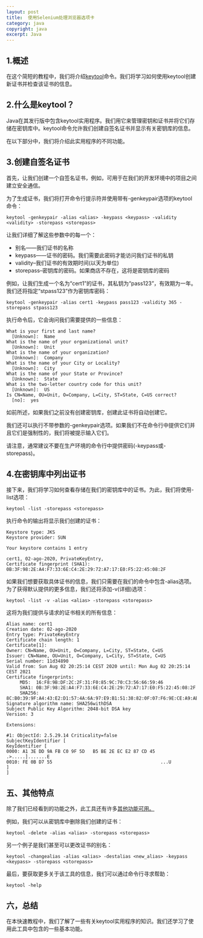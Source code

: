 ```yaml
---
layout: post
title:  使用Selenium处理浏览器选项卡
category: java
copyright: java
excerpt: Java
---
```


## 1.概述

在这个简短的教程中，我们将介绍[keytool](https://docs.oracle.com/en/java/javase/11/tools/keytool.html)命令。我们将学习如何使用keytool创建新证书并检查该证书的信息。

## 2.什么是keytool？

Java在其发行版中包含keytool实用程序。我们用它来管理密钥和证书并将它们存储在密钥库中。keytool命令允许我们创建自签名证书并显示有关密钥库的信息。

在以下部分中，我们将介绍此实用程序的不同功能。

## 3.创建自签名证书

首先，让我们创建一个自签名证书，例如，可用于在我们的开发环境中的项目之间建立安全通信。

为了生成证书，我们将打开命令行提示符并使用带有-genkeypair选项的keytool命令：

```shell
keytool -genkeypair -alias <alias> -keypass <keypass> -validity <validity> -storepass <storepass>
```

让我们详细了解这些参数中的每一个：

-   别名——我们证书的名称
-   keypass——证书的密码。我们需要此密码才能访问我们证书的私钥
-   validity–我们证书的有效期时间(以天为单位)
-   storepass–密钥库的密码。如果商店不存在，这将是密钥库的密码

例如，让我们生成一个名为“cert1”的证书，其私钥为“pass123”，有效期为一年。我们还将指定“stpass123”作为密钥库密码：

```shell
keytool -genkeypair -alias cert1 -keypass pass123 -validity 365 -storepass stpass123
```

执行命令后，它会询问我们需要提供的一些信息：

```shell
What is your first and last name?
  [Unknown]:  Name
What is the name of your organizational unit?
  [Unknown]:  Unit
What is the name of your organization?
  [Unknown]:  Company
What is the name of your City or Locality?
  [Unknown]:  City
What is the name of your State or Province?
  [Unknown]:  State
What is the two-letter country code for this unit?
  [Unknown]:  US
Is CN=Name, OU=Unit, O=Company, L=City, ST=State, C=US correct?
  [no]:  yes
```

如前所述，如果我们之前没有创建密钥库，创建此证书将自动创建它。

我们还可以执行不带参数的-genkeypair选项。如果我们不在命令行中提供它们并且它们是强制性的，我们将被提示输入它们。

请注意，通常建议不要在生产环境的命令行中提供密码(-keypass或-storepass)。

## 4.在密钥库中列出证书

接下来，我们将学习如何查看存储在我们的密钥库中的证书。为此，我们将使用-list选项：

```shell
keytool -list -storepass <storepass> 
```

执行命令的输出将显示我们创建的证书：

```shell
Keystore type: JKS
Keystore provider: SUN

Your keystore contains 1 entry

cert1, 02-ago-2020, PrivateKeyEntry, 
Certificate fingerprint (SHA1): 0B:3F:98:2E:A4:F7:33:6E:C4:2E:29:72:A7:17:E0:F5:22:45:08:2F
```

如果我们想要获取具体证书的信息，我们只需要在我们的命令中包含-alias选项。为了获得默认提供的更多信息，我们还将添加-v(详细)选项：

```shell
keytool -list -v -alias <alias> -storepass <storepass> 
```

这将为我们提供与请求的证书相关的所有信息：

```shell
Alias name: cert1
Creation date: 02-ago-2020
Entry type: PrivateKeyEntry
Certificate chain length: 1
Certificate[1]:
Owner: CN=Name, OU=Unit, O=Company, L=City, ST=State, C=US
Issuer: CN=Name, OU=Unit, O=Company, L=City, ST=State, C=US
Serial number: 11d34890
Valid from: Sun Aug 02 20:25:14 CEST 2020 until: Mon Aug 02 20:25:14 CEST 2021
Certificate fingerprints:
	 MD5:  16:F8:9B:DF:2C:2F:31:F0:85:9C:70:C3:56:66:59:46
	 SHA1: 0B:3F:98:2E:A4:F7:33:6E:C4:2E:29:72:A7:17:E0:F5:22:45:08:2F
	 SHA256: 8C:B0:39:9F:A4:43:E2:D1:57:4A:6A:97:E9:B1:51:38:82:0F:07:F6:9E:CE:A9:AB:2E:92:52:7A:7E:98:2D:CA
Signature algorithm name: SHA256withDSA
Subject Public Key Algorithm: 2048-bit DSA key
Version: 3

Extensions: 

#1: ObjectId: 2.5.29.14 Criticality=false
SubjectKeyIdentifier [
KeyIdentifier [
0000: A1 3E DD 9A FB C0 9F 5D   B5 BE 2E EC E2 87 CD 45  .>.....].......E
0010: FE 0B D7 55                                        ...U
]
]
```

## 五、其他特点

除了我们已经看到的功能之外，此工具还有许多[其他功能可用。](https://docs.oracle.com/en/java/javase/11/tools/keytool.html)

例如，我们可以从密钥库中删除我们创建的证书：

```shell
keytool -delete -alias <alias> -storepass <storepass>
```

另一个例子是我们甚至可以更改证书的别名：

```shell
keytool -changealias -alias <alias> -destalias <new_alias> -keypass <keypass> -storepass <storepass>
```

最后，要获取更多关于该工具的信息，我们可以通过命令行寻求帮助：

```shell
keytool -help
```

## 六，总结

在本快速教程中，我们了解了一些有关keytool实用程序的知识。我们还学习了使用此工具中包含的一些基本功能。
